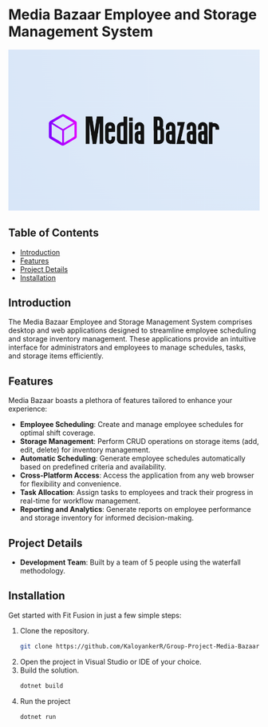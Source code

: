 # Media Bazaar Employee and Storage Management System

![Media Bazaar Logo](images/logo.png)

## Table of Contents
- [Introduction](#introduction)
- [Features](#features)
- [Project Details](#project-details)
- [Installation](#installation)

## Introduction

The Media Bazaar Employee and Storage Management System comprises desktop and web applications designed to streamline employee scheduling and storage inventory management. These applications provide an intuitive interface for administrators and employees to manage schedules, tasks, and storage items efficiently.

## Features

Media Bazaar boasts a plethora of features tailored to enhance your experience:
- **Employee Scheduling**: Create and manage employee schedules for optimal shift coverage.
- **Storage Management**: Perform CRUD operations on storage items (add, edit, delete) for inventory management.
- **Automatic Scheduling**: Generate employee schedules automatically based on predefined criteria and availability.
- **Cross-Platform Access**: Access the application from any web browser for flexibility and convenience.
- **Task Allocation**: Assign tasks to employees and track their progress in real-time for workflow management.
- **Reporting and Analytics**: Generate reports on employee performance and storage inventory for informed decision-making.

## Project Details
- **Development Team**: Built by a team of 5 people using the waterfall methodology.

## Installation

Get started with Fit Fusion in just a few simple steps:

1. Clone the repository.
   ```bash
   git clone https://github.com/KaloyankerR/Group-Project-Media-Bazaar-CSharp.git
   ```
2. Open the project in Visual Studio or IDE of your choice.
3. Build the solution.
   ```bash
   dotnet build
   ```
4. Run the project
   ```bash
   dotnet run
   ``` 

